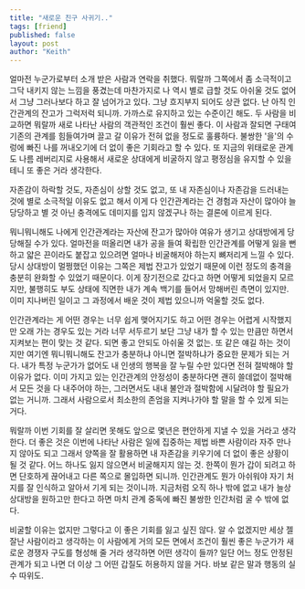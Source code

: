 ```yaml
---
title: "새로운 친구 사귀기.."
tags: [friend]
published: false
layout: post
author: "Keith"
---
```


얼마전 누군가로부터 소개 받은 사람과 연락을 취했다. 뭐랄까 그쪽에서 좀 소극적이고 그닥 내키지 않는 느낌을 풍겼는데 마찬가지로 나 역시 별로 급할 것도 아쉬울 것도 없어서 그냥 그러나보다 하고 잘 넘어가고 있다. 그냥 흐지부지 되어도 상관 없다. 난 아직 인간관계의 잔고가 그럭저럭 되니까. 가까스로 유지하고 있는 수준이긴 해도. 두 사람을 비교하면 뭐랄까 새로 나타난 사람의 객관적인 조건이 훨씬 좋다. 이 사람과 잘되면 구태여 기존의 관계를 힘들여가며 끌고 갈 이유가 전혀 없을 정도로 훌륭하다. 불쌍한 '을'의 수렁에 빠진 나를 꺼내오기에 더 없이 좋은 기회라고 할 수 있다. 또 지금의 위태로운 관계도 나름 레버리지로 사용해서 새로운 상대에게 비굴하지 않고 평정심을 유지할 수 있을테니 또 좋은 거라 생각한다.

자존감이 하락할 것도, 자존심이 상할 것도 없고, 또 내 자존심이나 자존감을 드러내는 것에 별로 소극적일 이유도 없고 해서 이게 다 인간관계라는 건 경험과 자산이 많아야 늘 당당하고 별 것 아닌 충격에도 데미지를 입지 않겠구나 하는 결론에 이르게 된다.

뭐니뭐니해도 나에게 인간관계라는 자산에 잔고가 많아야 여유가 생기고 상대방에게 당당해질 수가 있다. 얼마전을 떠올리면 내가 공을 들여 확립한 인간관계를 어떻게 잃을 뻔하고 얇은 끈이라도 붙잡고 있으려면 얼마나 비굴해저야 하는지 뼈저리게 느낄 수 있다. 당시 상대방이 멀쩡했던 이유는 그쪽은 제법 잔고가 있었기 때문에 이런 정도의 충격을 충분히 완화할 수 있었기 때문이다. 이게 장기전으로 갔다고 하면 어떻게 되었을지 모르지만, 불행히도 부도 상태에 직면한 내가 계속 백기를 들어서 망해버린 측면이 있지만. 이미 지나버린 일이고 그 과정에서 배운 것이 제법 있으니까 억울할 것도 없다.

인간관계라는 게 어떤 경우는 너무 쉽게 맺어지기도 하고 어떤 경우는 어렵게 시작했지만 오래 가는 경우도 있는 거라 너무 서두르기 보단 그냥 내가 할 수 있는 만큼만 하면서 지켜보는 편이 맞는 것 같다. 되면 좋고 안되도 아쉬울 것 없는. 또 같은 얘길 하는 것이지만 여기엔 뭐니뭐니해도 잔고가 충분하냐 아니면 절박하냐가 중요한 문제가 되는 거다. 내가 특정 누군가가 없어도 내 인생의 행복을 잘 누릴 수만 있다면 전혀 절박해야 할 이유가 없다. 이미 가지고 있는 인간관계의 안정성이 충분하다면 괜히 쓸데없이 절박해서 모든 것을 다 내주어야 하는, 그러면서도 내내 불안과 절박함에 시달려야 할 필요가 없는 거니까. 그래서 사람으로서 최소한의 존엄을 지켜나가야 할 말을 할 수 있게 되는 거다.

뭐랄까 이번 기회를 잘 살리면 못해도 앞으로 몇년은 편안하게 지낼 수 있을 거라고 생각한다. 더 좋은 것은 이번에 나타난 사람은 일에 집중하는 제법 바쁜 사람이라 자주 만나지 않아도 되고 그래서 양쪽을 잘 활용하면 내 자존감을 키우기에 더 없이 좋은 상황이 될 것 같다. 어느 하나도 잃지 않으면서 비굴해지지 않는 것. 한쪽이 뭔가 갑이 되려고 하면 단호하게 끊어내고 다른 쪽으로 몰입하면 되니까. 인간관계도 뭔가 아쉬워야 자기 처지를 잘 인식하고 알아서 기게 되는 것이니까. 지금처럼 오직 하나 밖에 없고 내가 늘상 상대방을 원하고만 한다고 하면 마치 관계 중독에 빠진 불쌍한 인간처럼 굴 수 밖에 없다. 

비굴할 이유는 없지만 그렇다고 이 좋은 기회를 잃고 싶진 않다. 알 수 없겠지만 세상 젤 잘난 사람이라고 생각하는 이 사람에게 거의 모든 면에서 조건이 훨씬 좋은 누군가가 새로운 경쟁자 구도를 형성해 줄 거라 생각하면 어떤 생각이 들까? 일단 어느 정도 안정된 관계가 되고 나면 더 이상 그 어떤 갑질도 허용하지 않을 거다. 바보 같은 말과 행동의 실수 따위도.